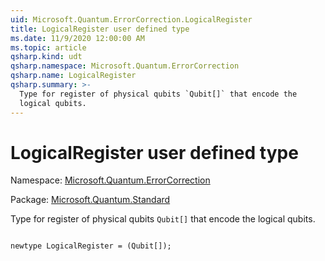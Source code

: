 ```yaml
---
uid: Microsoft.Quantum.ErrorCorrection.LogicalRegister
title: LogicalRegister user defined type
ms.date: 11/9/2020 12:00:00 AM
ms.topic: article
qsharp.kind: udt
qsharp.namespace: Microsoft.Quantum.ErrorCorrection
qsharp.name: LogicalRegister
qsharp.summary: >-
  Type for register of physical qubits `Qubit[]` that encode the
  logical qubits.
---
```


# LogicalRegister user defined type

Namespace: [Microsoft.Quantum.ErrorCorrection](xref:Microsoft.Quantum.ErrorCorrection)

Package: [Microsoft.Quantum.Standard](https://nuget.org/packages/Microsoft.Quantum.Standard)


Type for register of physical qubits `Qubit[]` that encode thelogical qubits.

```qsharp

newtype LogicalRegister = (Qubit[]);
```

